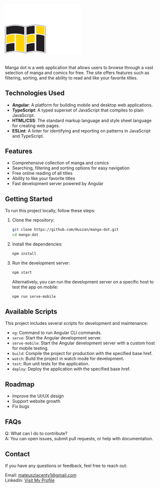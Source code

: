 <img src="./src/assets/mdot-logo-3.svg" alt="logo" width="250px">
<br /><br />

Manga dot is a web application that allows users to browse through a vast selection of manga and comics for free. The site offers features such as filtering, sorting, and the ability to read and like your favorite titles.

## Technologies Used

- **Angular**: A platform for building mobile and desktop web applications.
- **TypeScript**: A typed superset of JavaScript that compiles to plain JavaScript.
- **HTML/CSS**: The standard markup language and style sheet language for creating web pages.
- **ESLint**: A linter for identifying and reporting on patterns in JavaScript and TypeScript.

## Features

- Comprehensive collection of manga and comics
- Searching, filtering and sorting options for easy navigation
- Free online reading of all titles
- Ability to like your favorite titles
- Fast development server powered by Angular

## Getting Started

To run this project locally, follow these steps:

1. Clone the repository:

   ```bash
   git clone https://github.com/Huszan/manga-dot.git
   cd manga-dot
   ```

2. Install the dependencies:

   ```bash
   npm install
   ```

3. Run the development server:

   ```bash
   npm start
   ```

   Alternatively, you can run the development server on a specific host to test the app on mobile:

   ```bash
   npm run serve-mobile
   ```

## Available Scripts

This project includes several scripts for development and maintenance:

- `ng`: Command to run Angular CLI commands.
- `serve`: Start the Angular development server.
- `serve-mobile`: Start the Angular development server with a custom host for mobile testing.
- `build`: Compile the project for production with the specified base href.
- `watch`: Build the project in watch mode for development.
- `test`: Run unit tests for the application.
- `deploy`: Deploy the application with the specified base href.

## Roadmap

- Improve the UI/UX design
- Support website growth
- Fix bugs

## FAQs

Q: What can I do to contribute? <br />
A: You can open issues, submit pull requests, or help with documentation.

## Contact

If you have any questions or feedback, feel free to reach out:

Email: [mateuszjacenty1@gmail.com](mailto:mateuszjacenty1@gmail.com) <br />
LinkedIn: [Visit My Profile](https://www.linkedin.com/in/mateusz-jacenty-895917186/)
